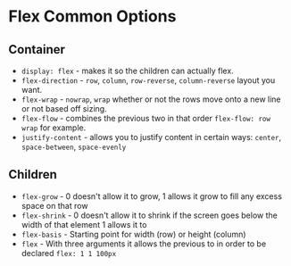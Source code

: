 # Flex Common Options

## Container

- `display: flex` - makes it so the children can actually flex.
- `flex-direction` - `row`, `column`, `row-reverse`, `column-reverse` layout you want.
- `flex-wrap` - `nowrap`, `wrap` whether or not the rows move onto a new line or not based off sizing.
- `flex-flow` - combines the previous two in that order `flex-flow: row wrap` for example.
- `justify-content` - allows you to justify content in certain ways: `center`, `space-between`, `space-evenly`

## Children

- `flex-grow` - 0 doesn't allow it to grow, 1 allows it grow to fill any excess space on that row
- `flex-shrink` - 0 doesn't allow it to shrink if the screen goes below the width of that element 1 allows it to
- `flex-basis` - Starting point for width (row) or height (column)
- `flex` - With three arguments it allows the previous to in order to be declared `flex: 1 1 100px`

